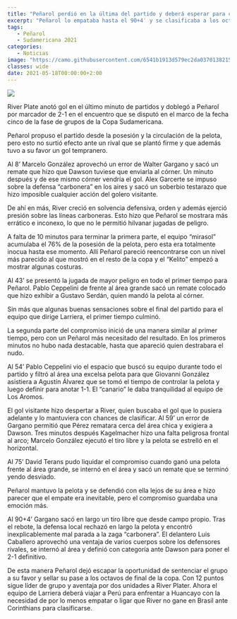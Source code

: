 ```yaml
---
title: "Peñarol perdió en la última del partido y deberá esperar para clasificar"
excerpt: "Peñarol lo empataba hasta el 90+4′ y se clasificaba a los octavos de final de la Copa Sudamericana, pero un error defensivo los obliga a buscar el resultado en Perú."
tags:
   - Peñarol
   - Sudamericana 2021
categories:
   - Noticias
image: "https://camo.githubusercontent.com/6541b1913d579ec2da037013821548685644d90f26fea5145f16f204aab2418f/68747470733a2f2f7777772e72657075626c6963612e636f6d2e75792f77702d636f6e74656e742f75706c6f6164732f323032312f30352f50656e61726f6c2d362e6a7067"
classes: wide
date: 2021-05-18T00:00:00+2:00
---
```



<img src="https://camo.githubusercontent.com/6541b1913d579ec2da037013821548685644d90f26fea5145f16f204aab2418f/68747470733a2f2f7777772e72657075626c6963612e636f6d2e75792f77702d636f6e74656e742f75706c6f6164732f323032312f30352f50656e61726f6c2d362e6a7067">


River Plate anotó gol en el último minuto de partidos y doblegó a Peñarol por marcador de 2-1 en el encuentro que se disputó en el marco de la fecha cinco de la fase de grupos de la Copa Sudamericana.


Peñarol propuso el partido desde la posesión y la circulación de la pelota, pero esto no surtió efecto ante un rival que se plantó firme y que además tuvo a su favor un gol tempranero.


Al 8’ Marcelo González aprovechó un error de Walter Gargano y sacó un remate que hizo que Dawson tuviese que enviarla al córner. Un minuto después y de ese mismo córner vendría el gol. Alex Garcerte se impuso sobre la defensa “carbonera” en los aires y sacó un soberbio testarazo que hizo imposible cualquier acción del golero visitante.


De ahí en más, River creció en solvencia defensiva, orden y además ejerció presión sobre las líneas carboneras. Esto hizo que Peñarol se mostrara más errático e inconexo, lo que no le permitió hilvanar jugadas de peligro.


A falta de 10 minutos para terminar la primera parte, el equipo “mirasol” acumulaba el 76% de la posesión de la pelota, pero esta era totalmente inocua hasta ese momento. Allí Peñarol pareció reencontrarse con un nivel más parecido al que mostró en el resto de la copa y el “Kelito” empezó a mostrar algunas costuras.


Al 43’ se presentó la jugada de mayor peligro en todo el primer tiempo para Peñarol. Pablo Ceppelini de frente al área grande sacó un remate colocado que hizo exhibir a Gustavo Serdán, quien mandó la pelota al córner.


Sin más que algunas buenas sensaciones sobre el final del partido para el equipo que dirige Larriera, el primer tiempo culminó.


La segunda parte del compromiso inició de una manera similar al primer tiempo, pero con un Peñarol más necesitado del resultado. En los primeros minutos no hubo nada destacable, hasta que apareció quien destrabara el nudo.


Al 54’ Pablo Ceppelini vio el espacio que buscó su equipo durante todo el partido y filtró al área una excelsa pelota para que Giovanni González asistiera a Agustín Álvarez que se tomó el tiempo de controlar la pelota y luego definir para anotar 1-1. El “canario” le daba tranquilidad al equipo de Los Aromos.


El gol visitante hizo despertar a River, quien buscaba el gol que lo pusiera adelante y lo mantuviera con chances de clasificar. Al 59’ un error de Gargano permitió que Pérez rematara cerca del área chica y exigiera a Dawson. Tres minutos después Kagelmacher hizo una falta peligrosa frontal al arco; Marcelo González ejecutó el tiro libre y la pelota se estrelló en el horizontal.


Al 75’ David Terans pudo liquidar el compromiso cuando ganó una pelota frente al área grande, se internó en el área y sacó un remate que se terminó yendo desviado.


Peñarol mantuvo la pelota y se defendió con ella lejos de su área e hizo parecer que el empate era inevitable, pero el compromiso guardaba una emoción más.


Al 90+4’ Gargano sacó en largo un tiro libre que desde campo propio. Tras el rebote, la defensa local rechazó en largo la pelota y encontró inexplicablemente mal parada a la zaga “carbonera”. El delantero Luis Caballero aprovechó una ventaja de varios cuerpos sobre los defensores  rivales, se internó al área y definió con categoría ante Dawson para poner el 2-1 definitivo.


De esta manera Peñarol dejó escapar la oportunidad de sentenciar el grupo a su favor y sellar su pase a los octavos de final de la copa. Con 12 puntos sigue líder de grupo y aventaja por dos unidades a River Plater. Ahora el equipo de Larriera deberá viajar a Perú para enfrentar a Huancayo con la necesidad de por lo menos empatar o ligar que River no gane en Brasil ante Corinthians para clasificarse.


